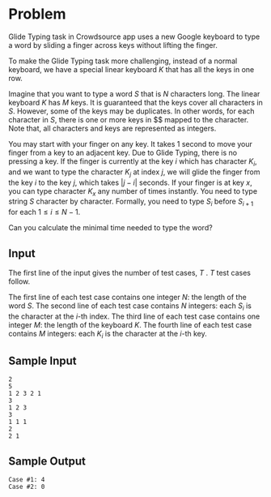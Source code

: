 # Problem

Glide Typing task in Crowdsource app uses a new Google keyboard to type a word by sliding a finger across keys without lifting the finger.

To make the Glide Typing task more challenging, instead of a normal keyboard, we have a special linear keyboard $K$ that has all the keys in one row.

Imagine that you want to type a word $S$ that is $N$ characters long. The linear keyboard $K$ has $M$ keys. It is guaranteed that the keys cover all characters in $S$. However, some of the keys may be duplicates. In other words, for each character in $S$, there is one or more keys in $$ mapped to the character. Note that, all characters and keys are represented as integers.

You may start with your finger on any key. It takes $1$ second to move your finger from a key to an adjacent key. Due to Glide Typing, there is no pressing a key. If the finger is currently at the key $i$ which has character $K_i$, and we want to type the character $K_j$ at index $j$, we will glide the finger from the key $i$ to the key $j$, which takes $|j−i|$ seconds. If your finger is at key $x$, you can type character $K_x$ any number of times instantly. You need to type string $S$ character by character. Formally, you need to type $S_i$ before $S_{i+1}$ for each $1 \leq i \leq N−1$.

Can you calculate the minimal time needed to type the word?

## Input

The first line of the input gives the number of test cases, $T$
. $T$ test cases follow.

The first line of each test case contains one integer $N$: the length of the word $S$.
The second line of each test case contains $N$ integers: each $S_i$ is the character at the $i$-th index.
The third line of each test case contains one integer $M$: the length of the keyboard $K$.
The fourth line of each test case contains $M$ integers: each $K_i$ is the character at the $i$-th key.

## Sample Input

```text
2
5
1 2 3 2 1
3
1 2 3
3
1 1 1
2
2 1
```

## Sample Output

```text
Case #1: 4
Case #2: 0
```
